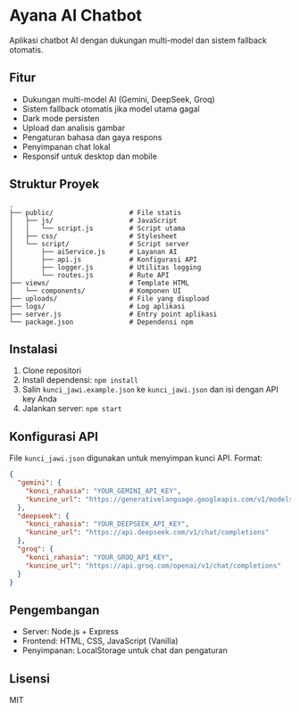 # Ayana AI Chatbot

Aplikasi chatbot AI dengan dukungan multi-model dan sistem fallback otomatis.

## Fitur

- Dukungan multi-model AI (Gemini, DeepSeek, Groq)
- Sistem fallback otomatis jika model utama gagal
- Dark mode persisten
- Upload dan analisis gambar
- Pengaturan bahasa dan gaya respons
- Penyimpanan chat lokal
- Responsif untuk desktop dan mobile

## Struktur Proyek

```
.
├── public/                   # File statis
│   ├── js/                   # JavaScript
│   │   └── script.js         # Script utama 
│   ├── css/                  # Stylesheet
│   └── script/               # Script server
│       ├── aiService.js      # Layanan AI
│       ├── api.js            # Konfigurasi API
│       ├── logger.js         # Utilitas logging
│       └── routes.js         # Rute API
├── views/                    # Template HTML
│   └── components/           # Komponen UI
├── uploads/                  # File yang diupload
├── logs/                     # Log aplikasi
├── server.js                 # Entry point aplikasi
└── package.json              # Dependensi npm
```

## Instalasi

1. Clone repositori
2. Install dependensi: `npm install`
3. Salin `kunci_jawi.example.json` ke `kunci_jawi.json` dan isi dengan API key Anda
4. Jalankan server: `npm start`

## Konfigurasi API

File `kunci_jawi.json` digunakan untuk menyimpan kunci API. Format:

```json
{
  "gemini": {
    "konci_rahasia": "YOUR_GEMINI_API_KEY",
    "kuncine_url": "https://generativelanguage.googleapis.com/v1/models/gemini-2.0-flash:generateContent"
  },
  "deepseek": {
    "konci_rahasia": "YOUR_DEEPSEEK_API_KEY",
    "kuncine_url": "https://api.deepseek.com/v1/chat/completions"
  },
  "groq": {
    "konci_rahasia": "YOUR_GROQ_API_KEY",
    "kuncine_url": "https://api.groq.com/openai/v1/chat/completions"
  }
}
```

## Pengembangan

- Server: Node.js + Express
- Frontend: HTML, CSS, JavaScript (Vanilla)
- Penyimpanan: LocalStorage untuk chat dan pengaturan

## Lisensi

MIT 
